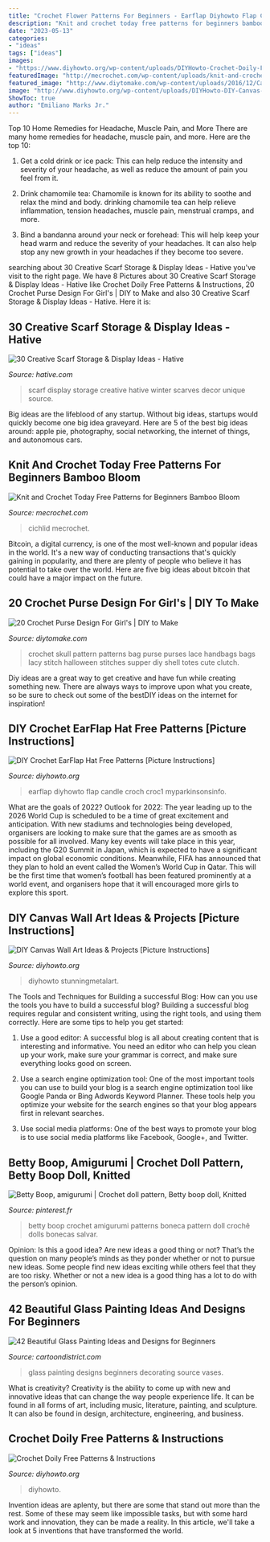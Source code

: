 ```yaml
---
title: "Crochet Flower Patterns For Beginners - Earflap Diyhowto Flap Candle Croch Croc1 Myparkinsonsinfo"
description: "Knit and crochet today free patterns for beginners bamboo bloom"
date: "2023-05-13"
categories:
- "ideas"
tags: ["ideas"]
images:
- "https://www.diyhowto.org/wp-content/uploads/DIYHowto-Crochet-Doily-Free-Patterns-20-1.jpg"
featuredImage: "http://mecrochet.com/wp-content/uploads/knit-and-crochet-today-free-patterns-for-beginners-bamboo-bloom-universal-yarn-creative-network-1024x1536.jpg"
featured_image: "http://www.diytomake.com/wp-content/uploads/2016/12/Cabdle-Knit-Crochet-Purse.jpg"
image: "http://www.diyhowto.org/wp-content/uploads/DIYHowto-DIY-Canvas-Wall-Art-Ideas-Tutorials-Picture-Instructions-16.jpg"
ShowToc: true
author: "Emiliano Marks Jr."
---
```



Top 10 Home Remedies for Headache, Muscle Pain, and More
There are many home remedies for headache, muscle pain, and more. Here are the top 10:
1. Get a cold drink or ice pack: This can help reduce the intensity and severity of your headache, as well as reduce the amount of pain you feel from it.

2. Drink chamomile tea: Chamomile is known for its ability to soothe and relax the mind and body. drinking chamomile tea can help relieve inflammation, tension headaches, muscle pain, menstrual cramps, and more.

3. Bind a bandanna around your neck or forehead: This will help keep your head warm and reduce the severity of your headaches. It can also help stop any new growth in your headaches if they become too severe.


	

		
searching about 30 Creative Scarf Storage &amp; Display Ideas - Hative you've visit to the right page. We have 8 Pictures about 30 Creative Scarf Storage &amp; Display Ideas - Hative like Crochet Doily Free Patterns &amp; Instructions, 20 Crochet Purse Design For Girl&#039;s | DIY to Make and also 30 Creative Scarf Storage &amp; Display Ideas - Hative. Here it is:
		
    
## 30 Creative Scarf Storage &amp; Display Ideas - Hative

<img loading=lazy src="http://hative.com/wp-content/uploads/2015/03/scarf-storage-ideas/4-creative-scarf-storage-and-display-ideas.jpg" onerror="this.onerror=null;this.src='https://tse2.mm.bing.net/th?id=OIP.rnm8gfVyBMAJM-78RhnqxwHaJ4&amp;pid=15.1';" alt="30 Creative Scarf Storage &amp; Display Ideas - Hative">

_Source: hative.com_

>scarf display storage creative hative winter scarves decor unique source. 

	

Big ideas are the lifeblood of any startup. Without big ideas, startups would quickly become one big idea graveyard. Here are 5 of the best big ideas around: apple pie, photography, social networking, the internet of things, and autonomous cars.

    
## Knit And Crochet Today Free Patterns For Beginners Bamboo Bloom

<img loading=lazy src="http://mecrochet.com/wp-content/uploads/knit-and-crochet-today-free-patterns-for-beginners-bamboo-bloom-universal-yarn-creative-network-1024x1536.jpg" onerror="this.onerror=null;this.src='https://tse1.mm.bing.net/th?id=OIP.ZvKbU2vuBRN0wysABsT0GQHaLH&amp;pid=15.1';" alt="Knit and Crochet Today Free Patterns for Beginners Bamboo Bloom">

_Source: mecrochet.com_

>cichlid mecrochet. 

	

Bitcoin, a digital currency, is one of the most well-known and popular ideas in the world. It's a new way of conducting transactions that's quickly gaining in popularity, and there are plenty of people who believe it has potential to take over the world. Here are five big ideas about bitcoin that could have a major impact on the future.

    
## 20 Crochet Purse Design For Girl&#039;s | DIY To Make

<img loading=lazy src="http://www.diytomake.com/wp-content/uploads/2016/12/Cabdle-Knit-Crochet-Purse.jpg" onerror="this.onerror=null;this.src='https://tse2.mm.bing.net/th?id=OIP.RhgFJ1DroyhVudYrX9F-FQHaJ4&amp;pid=15.1';" alt="20 Crochet Purse Design For Girl&#039;s | DIY to Make">

_Source: diytomake.com_

>crochet skull pattern patterns bag purse purses lace handbags bags lacy stitch halloween stitches supper diy shell totes cute clutch. 

	

Diy ideas are a great way to get creative and have fun while creating something new. There are always ways to improve upon what you create, so be sure to check out some of the bestDIY ideas on the internet for inspiration!

    
## DIY Crochet EarFlap Hat Free Patterns [Picture Instructions]

<img loading=lazy src="https://www.diyhowto.org/wp-content/uploads/DIYHowto-Crochet-Ear-Flap-Hat-Free-Pattern-12.jpg" onerror="this.onerror=null;this.src='https://tse1.mm.bing.net/th?id=OIP.izdxtis-GPPzG8s1UZDTGwHaPl&amp;pid=15.1';" alt="DIY Crochet EarFlap Hat Free Patterns [Picture Instructions]">

_Source: diyhowto.org_

>earflap diyhowto flap candle croch croc1 myparkinsonsinfo. 

	

What are the goals of 2022?
Outlook for 2022: The year leading up to the 2026 World Cup is scheduled to be a time of great excitement and anticipation. With new stadiums and technologies being developed, organisers are looking to make sure that the games are as smooth as possible for all involved. Many key events will take place in this year, including the G20 Summit in Japan, which is expected to have a significant impact on global economic conditions. Meanwhile, FIFA has announced that they plan to hold an event called the Women’s World Cup in Qatar. This will be the first time that women’s football has been featured prominently at a world event, and organisers hope that it will encouraged more girls to explore this sport.

    
## DIY Canvas Wall Art Ideas &amp; Projects [Picture Instructions]

<img loading=lazy src="http://www.diyhowto.org/wp-content/uploads/DIYHowto-DIY-Canvas-Wall-Art-Ideas-Tutorials-Picture-Instructions-16.jpg" onerror="this.onerror=null;this.src='https://tse4.mm.bing.net/th?id=OIP.HJBLEHa-6aumcRhvfANYLgHaPl&amp;pid=15.1';" alt="DIY Canvas Wall Art Ideas &amp; Projects [Picture Instructions]">

_Source: diyhowto.org_

>diyhowto stunningmetalart. 

	

The Tools and Techniques for Building a successful Blog: How can you use the tools you have to build a successful blog?
Building a successful blog requires regular and consistent writing, using the right tools, and using them correctly. Here are some tips to help you get started:
1. Use a good editor: A successful blog is all about creating content that is interesting and informative. You need an editor who can help you clean up your work, make sure your grammar is correct, and make sure everything looks good on screen.

2. Use a search engine optimization tool: One of the most important tools you can use to build your blog is a search engine optimization tool like Google Panda or Bing Adwords Keyword Planner. These tools help you optimize your website for the search engines so that your blog appears first in relevant searches.

3. Use social media platforms: One of the best ways to promote your blog is to use social media platforms like Facebook, Google+, and Twitter.

    
## Betty Boop, Amigurumi | Crochet Doll Pattern, Betty Boop Doll, Knitted

<img loading=lazy src="https://i.pinimg.com/736x/8c/24/09/8c24096703a6e6a85da3a87dd7f406ac.jpg" onerror="this.onerror=null;this.src='https://tse4.mm.bing.net/th?id=OIP.ubveUsjw0wrtoAcDZJO7lwHaNJ&amp;pid=15.1';" alt="Betty Boop, amigurumi | Crochet doll pattern, Betty boop doll, Knitted">

_Source: pinterest.fr_

>betty boop crochet amigurumi patterns boneca pattern doll crochê dolls bonecas salvar. 

	

Opinion: Is this a good idea?
Are new ideas a good thing or not? That’s the question on many people’s minds as they ponder whether or not to pursue new ideas. Some people find new ideas exciting while others feel that they are too risky. Whether or not a new idea is a good thing has a lot to do with the person’s opinion.

    
## 42 Beautiful Glass Painting Ideas And Designs For Beginners

<img loading=lazy src="http://www.cartoondistrict.com/wp-content/uploads/2017/07/Glass-Painting-Ideas-and-Designs-for-Beginners12.jpg" onerror="this.onerror=null;this.src='https://tse2.mm.bing.net/th?id=OIP.WZTF6-UGlmA5aYZq5dws6QHaLH&amp;pid=15.1';" alt="42 Beautiful Glass Painting Ideas and Designs for Beginners">

_Source: cartoondistrict.com_

>glass painting designs beginners decorating source vases. 

	

What is creativity?
Creativity is the ability to come up with new and innovative ideas that can change the way people experience life. It can be found in all forms of art, including music, literature, painting, and sculpture. It can also be found in design, architecture, engineering, and business.

    
## Crochet Doily Free Patterns &amp; Instructions

<img loading=lazy src="https://www.diyhowto.org/wp-content/uploads/DIYHowto-Crochet-Doily-Free-Patterns-20-1.jpg" onerror="this.onerror=null;this.src='https://tse3.mm.bing.net/th?id=OIP.hH80fuswDS8KQYKMGTAeiAHaRJ&amp;pid=15.1';" alt="Crochet Doily Free Patterns &amp; Instructions">

_Source: diyhowto.org_

>diyhowto. 

	

Invention ideas are aplenty, but there are some that stand out more than the rest. Some of these may seem like impossible tasks, but with some hard work and innovation, they can be made a reality. In this article, we'll take a look at 5 inventions that have transformed the world.


